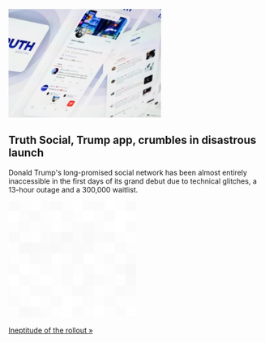 
![Truth Social, Trump app, crumbles in disastrous launch](./20220223175846.png)
## Truth Social, Trump app, crumbles in disastrous launch

Donald Trump's long-promised social network has been almost entirely inaccessible in the first days of its grand debut due to technical glitches, a 13-hour outage and a 300,000 waitlist.

![pic](../square_bg.png)

[Ineptitude of the rollout »](https://www.yahoo.com/finance/news/trumps-truth-socials-disastrous-launch-214910379.html)

